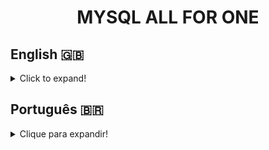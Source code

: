 <h1 align="center">MYSQL ALL FOR ONE</h1>

## English 🇬🇧
<details>
  <summary>Click to expand!</summary>
  
### Description

All For One was developed during the Back-end module at [Trybe](https://www.betrybe.com/) and run through Docker to create an isolated development environment.
For this project, the Northwind database was used to recover and manipulate information from various tables using basic SQL queries.

### Technologies and Tools
<img src="https://user-images.githubusercontent.com/96205316/185253359-6d9ea996-b398-43d0-bd75-bcbef416bcf3.png" width="75" alt="docker-logo"/>
<br>
During development, Docker containerized the application, so it's execution would happen in an isolated environment.
<img src="https://www.mysql.com/common/logos/logo-mysql-170x115.png" width="75" alt="MySQL-logo"/>
<br>
MySQL Workbench was used as a visual tool for table manipulation and data selection using SQL queries.

### Skills Developed
- Database and table access through ```USE```, ```AS``` and ```SHOW``` ```TABLES```; 
- Finding data in a database using ```SELECT```;
- Data filtering with ```WHERE```, ```LIKE```, ```IN``` and ```BETWEEN```;
- Pagination using ```LIMIT```, ```OFFSET``` and ```ORDER BY```;
- Table manipulation using ```INSERT```, ```UPDATE```, ```DELETE``` and ```TRUNCATE```;

</details>

## Português 🇧🇷
<details>
  <summary>Clique para expandir!</summary>
  
### Descrição

O All For One foi desenvolvido durante o módulo Back-end em [Trybe](https://www.betrybe.com/) e executado no Docker para criar um ambiente de desenvolvimento isolado.
Para este projeto, o banco de dados Northwind foi usado para recuperar e manipular informações de várias tabelas usando consultas SQL básicas.

### Tecnologias e Ferramentas
<img src="https://user-images.githubusercontent.com/96205316/185253359-6d9ea996-b398-43d0-bd75-bcbef416bcf3.png" width="75" alt="docker-logo"/>
<br>
Durante o desenvolvimento, o Docker conteinerizou a aplicação, para que sua execução acontecesse em um ambiente isolado.
<img src="https://www.mysql.com/common/logos/logo-mysql-170x115.png" width="75" alt="MySQL-logo"/>
<br>
MySQL Workbench foi usado como ferramenta visual para manipulação de tabelas e seleção de dados usando queries SQL.


### Habilidades Desenvolvidas
- Acesso a banco de dados e tabelas através de ```USE```, ```AS``` e ```SHOW TABLES```;
- Encontrar dados em um banco de dados usando ```SELECT```;
- Filtragem de dados com ```WHERE```, ```LIKE```, ```IN``` e ```BETWEEN```;
- Paginação utilizando ```LIMIT```, ```OFFSET``` e ```ORDER BY```;
- Manipulação de tabelas utilizando ```INSERT```, ```UPDATE```, ```DELETE``` e ```TRUNCATE```;

</details>

